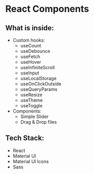 # React Components
## What is inside:
- Custom hooks:  
	* useCount  
	* useDebounce  
	* useFetch  
	* useHover  
	* useInfiniteScroll  
	* useInput  
	* useLocalStorage  
	* useOnClickOutside  
	* useQueryParams  
	* useResize  
	* useTheme  
	* useToggle  
- Components:  
	* Simple Slider  
	* Drag & Drop files 

## Tech Stack:  
- React  
- Material UI  
- Material UI Icons  
- Sass  